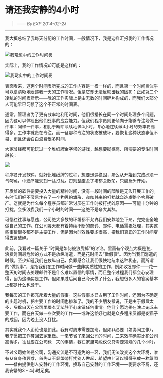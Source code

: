 # 请还我安静的4小时
> *—— By EXP 2014-02-28*

------

我大概总结了我每天分配的工作时间，一般情况下，我是这样汇报我的工作情况的：

![我理想中的工作时间表](/res/img/article/20180613/02.png)

实际上，我的工作情况却可能是这样的：

![我现实中的工作时间表](/res/img/article/20180613/03.png)

表面看来，这两个时间表所完成的工作内容是一模一样的，而且第一个时间表似乎可以更清晰地表述我一天的工作情况。但是它却无法反映出我的困扰：正如第二个凌乱的时间表所示——我的工作实际上是由无数的时间碎片构成的，而我们大部分人可能早已习惯了这个不正常的时间表。

通常，管理者为了更有效率地利用时间，他们很擅长在同一个时间处理多个问题，因为这可以体现出他们处事的应变能力。但我们程序员则更倾向于能够专注地做一件事：同样一件事，相比于断断续续地做4小时，专心地连续做4小时的效率要高得多。工作本就贵在专注，而一旦那种专注的状态被破坏，要恢复这种状态非但不易、而且还会白白浪费很多时间。

大家曾经都可能玩过一个堆纸牌金字塔的游戏，越想要砌得高、所需要的专注时间越长： 

![](/res/img/article/20180613/04.png)

程序员开发软件，就好比堆纸牌的过程，想要迅速稳固，那么从开始到完成必须一气呵成，中途不能受到一丝打扰，否则整座金字塔都会散架，只能重头开始。

开发好的软件需要投入大量的精神时间，没有一段时间的酝酿是无法开展工作的。有时我们好不容易才有了一个构思的雏形，突如其来的打扰就会造成整个构思破产。这就是为什么每个程序员都非常讨厌在工作时被打扰的原因——可能十分钟的打扰，会多浪费我们一个小时的时间——这绝不是夸大其辞。

可惜往往事与愿违，公司绝大多数的环境都不允许我们安静地坐下来，完完全全地做自己的工作。在公司每天都有着持续不断的商讨、邮件、电话需要处理，其实这些事情很多都不是主要工作，但是因为时效性要求很高，把我们真正的工作时间变得支离破碎。

此前，我看过一篇关于 “时间是如何被浪费掉”的讨论。里面有个观点大概是说，浪费时间最危险的方式不是放纵消遣，而是花时间去“做假事”。因为当我们消遣的时候，至少知道我们在放纵自己，负罪感会让我们很快地结束这种状态。而所谓的“做假事”，是指我们在工作时间做一些非实质性的工作，例如收发邮件——花一整天的时间去处理邮件不是什么难以置信的事情，而且整个过程我们都会心安理得，因为这确实是工作。但如果过后问自己今天做了什么，我想很多人的答案基本上都是什么也没干。

我每天的工作都充斥着大量的假事。这些假事本已占用了工作时间，还因为不确定的出现时机，把主要工作的时间也掺和了。我的不少朋友都说，正是由于假事太多，导致白天在公司里根本无法静下心来做任何事情。他们宁愿选择在晚上完成主要工作，而在白天做一些次要的工作——或许这恰好也就是众多程序员都是夜猫子的成因，因为晚上没人打扰。

其实就我个人而论也是如此。我有时周末需要加班，但如非必要（如协同工作），我宁愿把工作带回去家里做。一来节省了来回公司的时间，二来效率确实比在公司高得多，往往要在公司做一天的事情，我在家里可能仅仅只需要短短的几个小时。

不过公司始终是公司，沟通交流是不可避免的一环，我们无法改变这个大环境，唯有从自身作要求，首先从不频繁地打扰别人做起，希望由此可以慢慢形成一种氛围——借由提供别人安静的工作环境，换取自己安静的工作环境——我要求不高，还我安静的3 - 4小时足矣。

